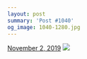 ```yaml
---
layout: post
summary: 'Post #1040'
og_image: 1040-1280.jpg
---
```


<p>
  <time>
    <a href="/1040">November 2, 2019</a>
  </time>
  <a href="/1040">
    <img src="{{ site.assets_url }}/1040-640.jpg" srcset="{{ site.assets_url }}/1040-320.jpg 320w, {{ site.assets_url }}/1040-640.jpg 640w, {{ site.assets_url }}/1040-960.jpg 960w, {{ site.assets_url }}/1040-1280.jpg 1280w" sizes="(min-width: 700px) 50vw, calc(100vw - 2rem)" />
  </a>
</p>

